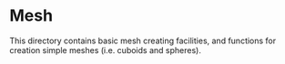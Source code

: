 # Mesh

This directory contains basic mesh creating facilities, and functions for
creation simple meshes (i.e. cuboids and spheres).